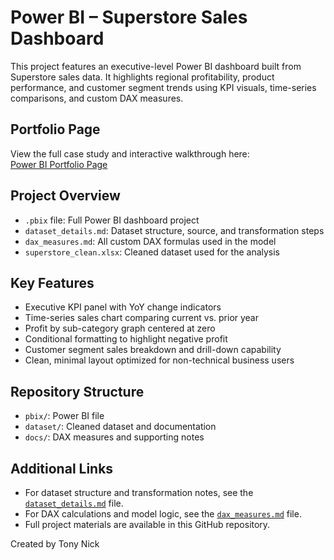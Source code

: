 # Power BI – Superstore Sales Dashboard

This project features an executive-level Power BI dashboard built from Superstore sales data. It highlights regional profitability, product performance, and customer segment trends using KPI visuals, time-series comparisons, and custom DAX measures.

## Portfolio Page

View the full case study and interactive walkthrough here:  
[Power BI Portfolio Page](https://tonynick.notion.site/Power-BI-Analytics-Dashboard-1c59c67da0d480cdaca4d8bc3d2db77b)

## Project Overview

- `.pbix` file: Full Power BI dashboard project  
- `dataset_details.md`: Dataset structure, source, and transformation steps  
- `dax_measures.md`: All custom DAX formulas used in the model  
- `superstore_clean.xlsx`: Cleaned dataset used for the analysis

## Key Features

- Executive KPI panel with YoY change indicators
- Time-series sales chart comparing current vs. prior year
- Profit by sub-category graph centered at zero
- Conditional formatting to highlight negative profit
- Customer segment sales breakdown and drill-down capability
- Clean, minimal layout optimized for non-technical business users

## Repository Structure

- `pbix/`: Power BI file  
- `dataset/`: Cleaned dataset and documentation  
- `docs/`: DAX measures and supporting notes

## Additional Links

- For dataset structure and transformation notes, see the [`dataset_details.md`](dataset/dataset_details.md) file.
- For DAX calculations and model logic, see the [`dax_measures.md`](docs/dax_measures.md) file.
- Full project materials are available in this GitHub repository.

Created by Tony Nick
